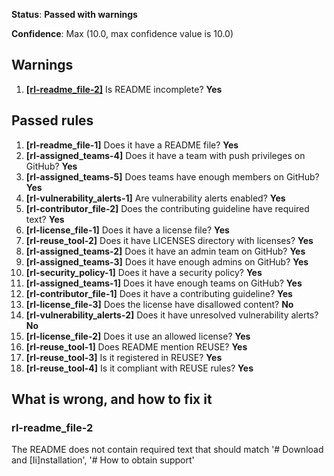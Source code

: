 **Status**: **Passed with warnings**

**Confidence**: Max (10.0, max confidence value is 10.0)



## Warnings
1.  [**[rl-readme_file-2]**](#rl-readme_file-2) Is README incomplete? **Yes**




## Passed rules
1.  **[rl-readme_file-1]** Does it have a README file? **Yes**
1.  **[rl-assigned_teams-4]** Does it have a team with push privileges on GitHub? **Yes**
1.  **[rl-assigned_teams-5]** Does teams have enough members on GitHub? **Yes**
1.  **[rl-vulnerability_alerts-1]** Are vulnerability alerts enabled? **Yes**
1.  **[rl-contributor_file-2]** Does the contributing guideline have required text? **Yes**
1.  **[rl-license_file-1]** Does it have a license file? **Yes**
1.  **[rl-reuse_tool-2]** Does it have LICENSES directory with licenses? **Yes**
1.  **[rl-assigned_teams-2]** Does it have an admin team on GitHub? **Yes**
1.  **[rl-assigned_teams-3]** Does it have enough admins on GitHub? **Yes**
1.  **[rl-security_policy-1]** Does it have a security policy? **Yes**
1.  **[rl-assigned_teams-1]** Does it have enough teams on GitHub? **Yes**
1.  **[rl-contributor_file-1]** Does it have a contributing guideline? **Yes**
1.  **[rl-license_file-3]** Does the license have disallowed content? **No**
1.  **[rl-vulnerability_alerts-2]** Does it have unresolved vulnerability alerts? **No**
1.  **[rl-license_file-2]** Does it use an allowed license? **Yes**
1.  **[rl-reuse_tool-1]** Does README mention REUSE? **Yes**
1.  **[rl-reuse_tool-3]** Is it registered in REUSE? **Yes**
1.  **[rl-reuse_tool-4]** Is it compliant with REUSE rules? **Yes**


## What is wrong, and how to fix it

### rl-readme_file-2

The README does not contain required text that should match '# Download and [Ii]nstallation', '# How to obtain support'


